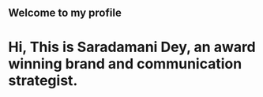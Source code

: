 ## Welcome to my profile

# Hi, This is Saradamani Dey, an award winning brand and communication strategist.
